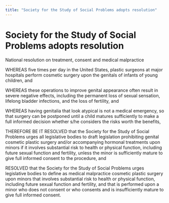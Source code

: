 ```yaml
---
title: "Society for the Study of Social Problems adopts resolution"
---
```


# Society for the Study of Social Problems adopts resolution

National resolution on treatment, consent and medical malpractice  
  
WHEREAS five times per day in the United States, plastic surgeons at major hospitals perform cosmetic surgery upon the genitals of infants of young children, and  
  
WHEREAS these operations to improve genital appearance often result in severe negative effects, including the permanent loss of sexual sensation, lifelong bladder infections, and the loss of fertility, and  
  
WHEREAS having genitalia that look atypical is not a medical emergency, so that surgery can be postponed until a child matures sufficiently to make a full informed decision whether s/he considers the risks worth the benefits,  
  
THEREFORE BE IT RESOLVED that the Society for the Study of Social Problems urges all legislative bodies to draft legislation prohibiting genital cosmetic plastic surgery and/or accompanying hormonal treatments upon minors if it involves substantial risk to health or physical function, including future sexual function and fertility, unless the minor is sufficiently mature to give full informed consent to the procedure, and  
  
RESOLVED that the Society for the Study of Social Problems urges  
legislative bodies to define as medical malpractice cosmetic plastic surgery upon minors that involves substantial risk to health or physical function, including future sexual function and fertility, and that is performed upon a minor who does not consent or who consents and is insufficiently mature to give full informed consent.